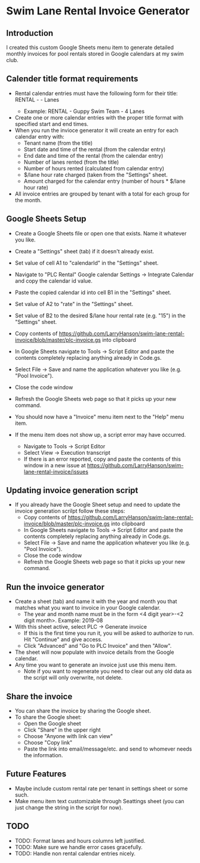 # Swim Lane Rental Invoice Generator

## Introduction
I created this custom Google Sheets menu item to generate detailed monthly invoices for pool rentals stored in Google calendars at my swim club.

## Calender title format requirements
* Rental calendar entries must have the following form for their title: RENTAL - <tenant name> - <number> Lanes
  * Example: RENTAL - Guppy Swim Team - 4 Lanes
* Create one or more calendar entries with the proper title format with specified start and end times.
* When you run the invioce generator it will create an entry for each calendar entry with:
  * Tenant name (from the title)
  * Start date and time of the rental (from the calendar entry)
  * End date and time of the rental (from the calendar entry)
  * Number of lanes rented (from the title)
  * Number of hours rented (calculated from calendar entry)
  * $/lane hour rate charged (taken from the "Settings" sheet.
  * Amount charged for the calendar entry (number of hours * $/lane hour rate)
* All invoice entries are grouped by tenant with a total for each group for the month.

## Google Sheets Setup
* Create a Google Sheets file or open one that exists. Name it whatever you like.
* Create a "Settings" sheet (tab) if it doesn't already exist.
* Set value of cell A1 to "calendarId" in the "Settings" sheet.
* Navigate to "PLC Rental" Google calendar Settings -> Integrate Calendar and copy the calendar id value. 
* Paste the copied calendar id into cell B1 in the "Settings" sheet. 
* Set value of A2 to "rate" in the "Settings" sheet.
* Set value of B2 to the desired $/lane hour rental rate (e.g. "15") in the "Settings" sheet.
* Copy contents of https://github.com/LarryHanson/swim-lane-rental-invoice/blob/master/plc-invoice.gs into clipboard
* In Google Sheets navigate to Tools -> Script Editor and paste the contents completely replacing anything already in Code.gs.
* Select File -> Save and name the application whatever you like (e.g. "Pool Invoice").
* Close the code window
* Refresh the Google Sheets web page so that it picks up your new command. 
* You should now have a "Invoice" menu item next to the "Help" menu item.

* If the menu item does not show up, a script error may have occurred.
  * Navigate to Tools -> Script Editor
  * Select View -> Execution transcript
  * If there is an error reported, copy and paste the contents of this window in a new issue at https://github.com/LarryHanson/swim-lane-rental-invoice/issues

## Updating invoice generation script
* If you already have the Google Sheet setup and need to update the invoice generation scrilpt follow these steps:
  * Copy contents of https://github.com/LarryHanson/swim-lane-rental-invoice/blob/master/plc-invoice.gs into clipboard
  * In Google Sheets navigate to Tools -> Script Editor and paste the contents completely replacing anything already in Code.gs.
  * Select File -> Save and name the application whatever you like (e.g. "Pool Invoice").
  * Close the code window
  * Refresh the Google Sheets web page so that it picks up your new command. 

## Run the invoice generator
* Create a sheet (tab) and name it with the year and month you that matches what you want to invoice in your Google calendar.
  * The year and month name must be in the form <4 digit year>-<2 digit month>. Example: 2019-08
* With this sheet active, select PLC -> Generate invoice
  * If this is the first time you run it, you will be asked to authorize to run. Hit "Continue" and give access.
  * Click "Advanced" and "Go to PLC Invoice" and then "Allow".
* The sheet will now populate with invoice details from the Google calendar.
* Any time you want to generate an invoice just use this menu item.
  * Note if you want to regenerate you need to clear out any old data as the script will only overwrite, not delete.

## Share the invoice
* You can share the invoice by sharing the Google sheet.
* To share the Google sheet:
  * Open the Google sheet
  * Click "Share" in the upper right
  * Choose "Anyone with link can view"
  * Choose "Copy link"
  * Paste the link into email/message/etc. and send to whomever needs the information.

## Future Features
* Maybe include custom rental rate per tenant in settings sheet or some such.
* Make menu item text customizable through Seattings sheet (you can just change the string in the script for now).

## TODO
- TODO: Format lanes and hours columns left justified.
- TODO: Make sure we handle error cases gracefully.
- TODO: Handle non rental calendar entries nicely.
